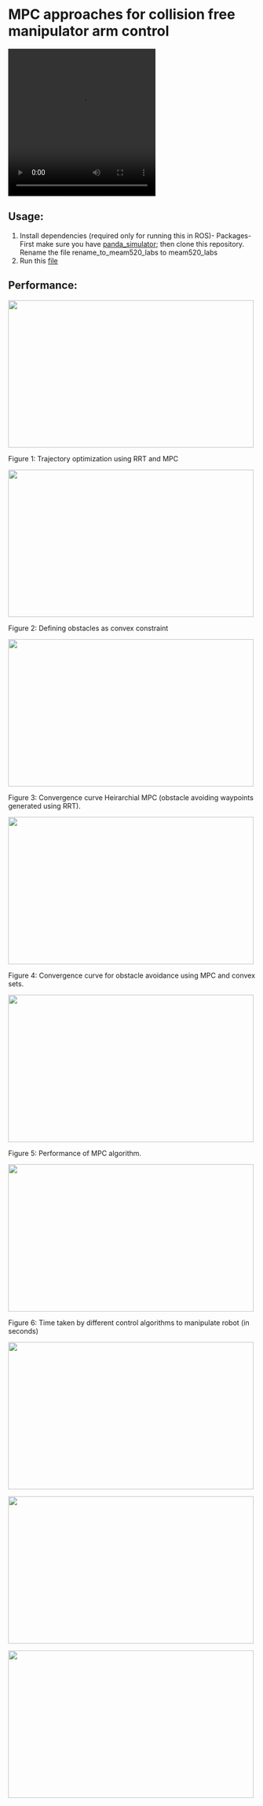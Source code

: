 # MPC approaches for collision free manipulator arm control

<video src="imgs/arm_mpc1x1.mp4" width="300" height="300" controls></video>

## Usage:
1) Install dependencies (required only for running this in ROS)-
Packages- First make sure you have [panda_simulator](https://github.com/justagist/panda_simulator/tree/noetic-devel); then clone this repository. Rename the file rename_to_meam520_labs to meam520_labs
2) Run this [file](/rename_to__meam520_labs/lib/final_project.ipynb)

<!-- ![rrt_algo](imgs/rrt_algo.png) -->

## Performance:
<img src=imgs/pandampc.png height="300" width="500" > <p></p>
Figure 1: Trajectory optimization using RRT and MPC

<img src=imgs/convex_set.png height="300" width="500" > <p></p>
Figure 2:  Defining obstacles as convex constraint

<img src=imgs/convergence.png height="300" width="500" > <p></p>
Figure 3: Convergence curve Heirarchial MPC (obstacle avoiding waypoints generated using RRT).

<img src=imgs/convergence_convex_set.png height="300" width="500" > <p></p>
Figure 4: Convergence curve for obstacle avoidance using MPC and convex sets.

<img src=imgs/statistics.png height="300" width="500" > <p></p>
Figure 5: Performance of MPC algorithm.

<img src=imgs/mpctestcases.png height="300" width="500" > <p></p>
Figure 6: Time taken by different control algorithms to manipulate robot (in seconds)

<img src=imgs/Joint_pos.png height="300" width="500" > <p></p>

<img src=imgs/Joint_vel.png height="300" width="500" > <p></p>

<img src=imgs/Joint_accelerations.png height="300" width="500" > <p></p>
